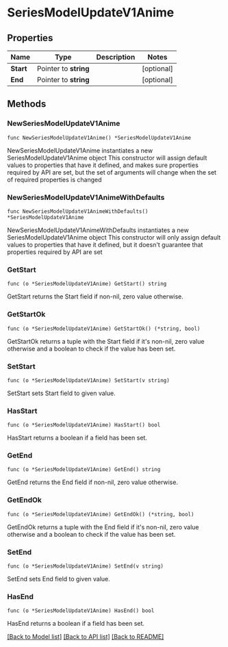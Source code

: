 # SeriesModelUpdateV1Anime

## Properties

Name | Type | Description | Notes
------------ | ------------- | ------------- | -------------
**Start** | Pointer to **string** |  | [optional] 
**End** | Pointer to **string** |  | [optional] 

## Methods

### NewSeriesModelUpdateV1Anime

`func NewSeriesModelUpdateV1Anime() *SeriesModelUpdateV1Anime`

NewSeriesModelUpdateV1Anime instantiates a new SeriesModelUpdateV1Anime object
This constructor will assign default values to properties that have it defined,
and makes sure properties required by API are set, but the set of arguments
will change when the set of required properties is changed

### NewSeriesModelUpdateV1AnimeWithDefaults

`func NewSeriesModelUpdateV1AnimeWithDefaults() *SeriesModelUpdateV1Anime`

NewSeriesModelUpdateV1AnimeWithDefaults instantiates a new SeriesModelUpdateV1Anime object
This constructor will only assign default values to properties that have it defined,
but it doesn't guarantee that properties required by API are set

### GetStart

`func (o *SeriesModelUpdateV1Anime) GetStart() string`

GetStart returns the Start field if non-nil, zero value otherwise.

### GetStartOk

`func (o *SeriesModelUpdateV1Anime) GetStartOk() (*string, bool)`

GetStartOk returns a tuple with the Start field if it's non-nil, zero value otherwise
and a boolean to check if the value has been set.

### SetStart

`func (o *SeriesModelUpdateV1Anime) SetStart(v string)`

SetStart sets Start field to given value.

### HasStart

`func (o *SeriesModelUpdateV1Anime) HasStart() bool`

HasStart returns a boolean if a field has been set.

### GetEnd

`func (o *SeriesModelUpdateV1Anime) GetEnd() string`

GetEnd returns the End field if non-nil, zero value otherwise.

### GetEndOk

`func (o *SeriesModelUpdateV1Anime) GetEndOk() (*string, bool)`

GetEndOk returns a tuple with the End field if it's non-nil, zero value otherwise
and a boolean to check if the value has been set.

### SetEnd

`func (o *SeriesModelUpdateV1Anime) SetEnd(v string)`

SetEnd sets End field to given value.

### HasEnd

`func (o *SeriesModelUpdateV1Anime) HasEnd() bool`

HasEnd returns a boolean if a field has been set.


[[Back to Model list]](../README.md#documentation-for-models) [[Back to API list]](../README.md#documentation-for-api-endpoints) [[Back to README]](../README.md)


